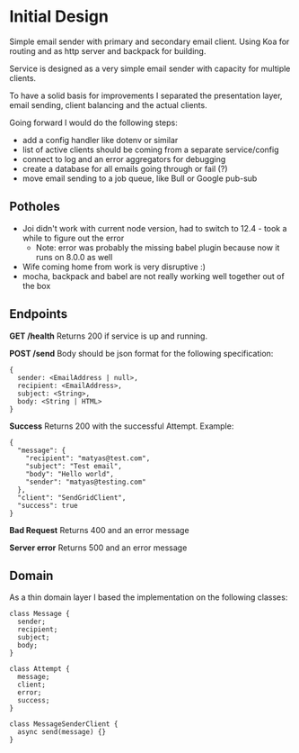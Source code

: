 # Initial Design

Simple email sender with primary and secondary email client. Using Koa for routing and as http server and backpack for building.

Service is designed as a very simple email sender with capacity for multiple clients.

To have a solid basis for improvements I separated the presentation layer, email sending, client balancing and the actual clients.

Going forward I would do the following steps:

- add a config handler like dotenv or similar
- list of active clients should be coming from a separate service/config
- connect to log and an error aggregators for debugging
- create a database for all emails going through or fail (?)
- move email sending to a job queue, like Bull or Google pub-sub

## Potholes

- Joi didn't work with current node version, had to switch to 12.4 - took a while to figure out the error
  -  Note: error was probably the missing babel plugin because now it runs on 8.0.0 as well
- Wife coming home from work is very disruptive :)
- mocha, backpack and babel are not really working well together out of the box

## Endpoints

**GET /health**
Returns 200 if service is up and running.

**POST /send**
Body should be json format for the following specification:

```
{
  sender: <EmailAddress | null>,
  recipient: <EmailAddress>,
  subject: <String>,
  body: <String | HTML>
}
```

**Success**
Returns 200 with the successful Attempt. Example:

```
{
  "message": {
    "recipient": "matyas@test.com",
    "subject": "Test email",
    "body": "Hello world",
    "sender": "matyas@testing.com"
  },
  "client": "SendGridClient",
  "success": true
}
```

**Bad Request**
Returns 400 and an error message

**Server error**
Returns 500 and an error message

## Domain

As a thin domain layer I based the implementation on the following classes:

```
class Message {
  sender;
  recipient;
  subject;
  body;
}
```

```
class Attempt {
  message;
  client;
  error;
  success;
}
```

```
class MessageSenderClient {
  async send(message) {}
}
```
